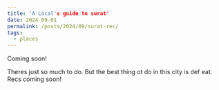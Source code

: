 ```yaml
---
title: 'A Local's guide to surat'
date: 2024-09-01
permalink: /posts/2024/09/surat-rec/
tags:
  - places
---
```


Coming soon!

Theres just so much to do. But the best thing ot do in this city is def eat. 
Recs coming soon!